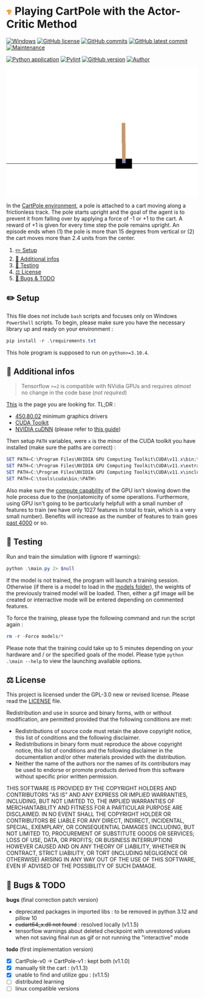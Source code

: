 # <img src="assets/icon.png" alt="icon" width="3%"/> Playing CartPole with the Actor-Critic Method

[![Windows](https://svgshare.com/i/ZhY.svg)](https://svgshare.com/i/ZhY.svg)
[![GitHub license](https://img.shields.io/github/license/ThomasByr/RL-CartPole)](https://github.com/ThomasByr/RL-CartPole/blob/master/LICENSE)
[![GitHub commits](https://badgen.net/github/commits/ThomasByr/RL-CartPole)](https://GitHub.com/ThomasByr/RL-CartPole/commit/)
[![GitHub latest commit](https://badgen.net/github/last-commit/ThomasByr/RL-CartPole)](https://gitHub.com/ThomasByr/RL-CartPole/commit/)
[![Maintenance](https://img.shields.io/badge/maintained%3F-yes-green.svg)](https://GitHub.com/ThomasByr/RL-CartPole/graphs/commit-activity)

[![Python application](https://github.com/ThomasByr/RL-CartPole/actions/workflows/python-app.yml/badge.svg)](https://github.com/ThomasByr/RL-CartPole/actions/workflows/python-app.yml)
[![Pylint](https://github.com/ThomasByr/RL-CartPole/actions/workflows/pylint.yml/badge.svg)](https://github.com/ThomasByr/RL-CartPole/actions/workflows/pylint.yml)
[![GitHub version](https://badge.fury.io/gh/ThomasByr%2FRL-CartPole.svg)](https://github.com/ThomasByr/RL-CartPole)
[![Author](https://img.shields.io/badge/author-@ThomasByr-blue)](https://github.com/ThomasByr)

![cartpole simulation gif](out/cartpole-v1.gif)

In the [CartPole environment](https://www.gymlibrary.ml/environments/classic_control/cart_pole/), a pole is attached to a cart moving along a frictionless track. The pole starts upright and the goal of the agent is to prevent it from falling over by applying a force of -1 or +1 to the cart. A reward of +1 is given for every time step the pole remains upright. An episode ends when (1) the pole is more than 15 degrees from vertical or (2) the cart moves more than 2.4 units from the center.

1. [✏️ Setup](#️-setup)
2. [💁 Additional infos](#-additional-infos)
3. [🧪 Testing](#-testing)
4. [⚖️ License](#️-license)
5. [🐛 Bugs & TODO](#-bugs--todo)

## ✏️ Setup

This file does not include `bash` scripts and focuses only on Windows `PowerShell` scripts. To begin, please make sure you have the necessary library up and ready on your environment :

```ps1
pip install -r .\requirements.txt
```

This hole program is supposed to run on `python>=3.10.4`.

## 💁 Additional infos

> Tensorflow `>=2` is compatible with NVidia GPUs and requires _almost_ no change in the code base (_not required_)

[This](https://www.tensorflow.org/install/gpu) is the page you are looking for. TL;DR :

- [450.80.02](https://www.nvidia.com/en-us/geforce/geforce-experience/) minimum graphics drivers
- [CUDA Toolkit](https://developer.nvidia.com/cuda-toolkit-archive)
- [NVIDIA cuDNN](https://developer.nvidia.com/cudnn) (please refer to [this guide](https://docs.nvidia.com/deeplearning/cudnn/install-guide/index.html#install-windows))

Then setup `PATH` variables, were `x` is the minor of the CUDA toolkit you have installed (make sure the paths are correct) :

```ps1
SET PATH=C:\Program Files\NVIDIA GPU Computing Toolkit\CUDA\v11.x\bin;%PATH%
SET PATH=C:\Program Files\NVIDIA GPU Computing Toolkit\CUDA\v11.x\extras\CUPTI\lib64;%PATH%
SET PATH=C:\Program Files\NVIDIA GPU Computing Toolkit\CUDA\v11.x\include;%PATH%
SET PATH=C:\tools\cuda\bin;%PATH%
```

Also make sure the [compute capability](https://docs.nvidia.com/cuda/cuda-c-programming-guide/index.html#compute-capabilities) of the GPU isn't slowing down the hole process due to the (non)atomicity of some operations. Furthermore, using GPU isn't going to be particularly helpfull with a small number of features to train (we have only 1027 features in total to train, which is a very small number). Benefits will increase as the number of features to train goes [past 4000](https://stackoverflow.com/questions/55749899/training-a-simple-model-in-tensorflow-gpu-slower-than-cpu) or so.

## 🧪 Testing

Run and train the simulation with (ignore tf warnings):

```ps1
python .\main.py 2> $null
```

If the model is not trained, the program will launch a training session. Otherwise (if there is a model to load in the [models folder](models/)), the weights of the previously trained model will be loaded. Then, either a gif image will be created or interractive mode will be entered depending on commented features.

To force the training, please type the following command and run the script again :

```ps1
rm -r -Force models/*
```

Please note that the training could take up to 5 minutes depending on your hardware and / or the specified goals of the model. Please type `python .\main --help` to view the launching available options.

## ⚖️ License

This project is licensed under the GPL-3.0 new or revised license. Please read the [LICENSE](LICENSE) file.

Redistribution and use in source and binary forms, with or without modification, are permitted provided that the following conditions are met:

- Redistributions of source code must retain the above copyright notice, this list of conditions and the following disclaimer.
- Redistributions in binary form must reproduce the above copyright notice, this list of conditions and the following disclaimer in the documentation and/or other materials provided with the distribution.
- Neither the name of the authors nor the names of its contributors may be used to endorse or promote products derived from this software without specific prior written permission.

THIS SOFTWARE IS PROVIDED BY THE COPYRIGHT HOLDERS AND CONTRIBUTORS "AS IS" AND ANY EXPRESS OR IMPLIED WARRANTIES, INCLUDING, BUT NOT LIMITED TO, THE IMPLIED WARRANTIES OF MERCHANTABILITY AND FITNESS FOR A PARTICULAR PURPOSE ARE DISCLAIMED. IN NO EVENT SHALL THE COPYRIGHT HOLDER OR CONTRIBUTORS BE LIABLE FOR ANY DIRECT, INDIRECT, INCIDENTAL, SPECIAL, EXEMPLARY, OR CONSEQUENTIAL DAMAGES (INCLUDING, BUT NOT LIMITED TO, PROCUREMENT OF SUBSTITUTE GOODS OR SERVICES; LOSS OF USE, DATA, OR PROFITS; OR BUSINESS INTERRUPTION) HOWEVER CAUSED AND ON ANY THEORY OF LIABILITY, WHETHER IN CONTRACT, STRICT LIABILITY, OR TORT (INCLUDING NEGLIGENCE OR OTHERWISE) ARISING IN ANY WAY OUT OF THE USE OF THIS SOFTWARE, EVEN IF ADVISED OF THE POSSIBILITY OF SUCH DAMAGE.

## 🐛 Bugs & TODO

**bugs** (final correction patch version)

- deprecated packages in imported libs : to be removed in python 3.12 and pillow 10
- ~~cudart64_x.dll not found~~ : resolved locally (v1.1.5)
- tensorflow warnings about deleted checkpoint with unrestored values when not saving final run as gif or not running the "interactive" mode

**todo** (first implementation version)

- [x] CartPole-v0 -> CartPole-v1 : kept both (v1.1.0)
- [x] manually tilt the cart : (v1.1.3)
- [x] unable to find and utilize gpu : (v1.1.5)
- [ ] distributed learning
- [ ] linux compatible versions
